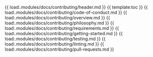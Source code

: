 {{ load:.modules/docs/contributing/header.md }}
{{ template:toc }}
{{ load:.modules/docs/contributing/code-of-conduct.md }}
{{ load:.modules/docs/contributing/overview.md }}
{{ load:.modules/docs/contributing/philosophy.md }}
{{ load:.modules/docs/contributing/requirements.md }}
{{ load:.modules/docs/contributing/getting-started.md }}
{{ load:.modules/docs/contributing/testing.md }}
{{ load:.modules/docs/contributing/linting.md }}
{{ load:.modules/docs/contributing/pull-requests.md }}
